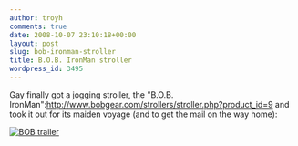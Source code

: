 ```yaml
---
author: troyh
comments: true
date: 2008-10-07 23:10:18+00:00
layout: post
slug: bob-ironman-stroller
title: B.O.B. IronMan stroller
wordpress_id: 3495
---
```


Gay finally got a jogging stroller, the "B.O.B. IronMan":http://www.bobgear.com/strollers/stroller.php?product_id=9 and took it out for its maiden voyage (and to get the mail on the way home):

[![BOB trailer](http://farm4.static.flickr.com/3263/2923152274_1a53c5cc87.jpg)](http://www.flickr.com/photos/troyh/2923152274/)
